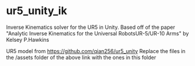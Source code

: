 # ur5_unity_ik
Inverse Kinematics solver for the UR5 in Unity. Based off of the paper "Analytic Inverse Kinematics for the Universal RobotsUR-5/UR-10 Arms" by Kelsey P.Hawkins

UR5 model from https://github.com/qian256/ur5_unity
Replace the files in the /assets folder of the above link with the ones in this folder
